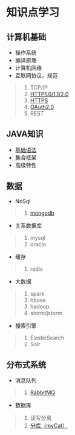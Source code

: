 # 知识点学习
## 计算机基础
* 操作系统
* 编译原理
* 计算机网络
* 互联网协议，规范
>1. TCP/IP
>2. [HTTP1.0/1.1/2.0](./computer-base/internet-protocol&specification/http.md)
>3. [HTTPS](./computer-base/internet-protocol&specification/https.md)
>4. [OAuth2.0](./computer-base/internet-protocol&specification/OAuth2.0.md)
>5. REST

## JAVA知识
* [基础语法](./java-knowledge/basic-grammar.md)
* 集合框架
* 高级特性

## 数据
* NoSql
>1. [mongodb](./data/nosql/mongodb.md)

* 关系数据库
>1. mysql
>2. oracle

* 缓存
>1. redis

* 大数据
>1. spark
>1. hbase
>1. hadoop
>1. storm/jstorm

* 搜索引擎
>1. ElasticSearch
>1. Solr

## 分布式系统
* 消息队列
>1. [RabbitMQ](./distributed-system/MQ/RabbitMQ.md)
* 数据库
>1. 读写分离
>2. [分库（myCat）](./distributed-system/DB/depots.md)